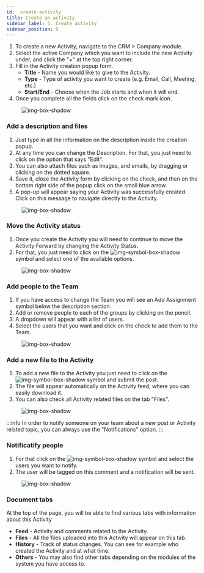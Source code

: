 ```yaml
---
id:  create-activity
title: Create an activity
sidebar_label: 5. Create activity
sidebar_position: 5
---
```


1. To create a new Activity, navigate to the CRM > Company module.
2. Select the active Company which you want to include the new Activity under, and click the "+" at the top right corner.
3. Fill in the Activity creation popup form. 
   - **Title** - Name you would like to give to the Activity.
   - **Type** - Type of activity you want to create (e.g. Email, Call, Meeting, etc.)
   - **Start/End** - Choose when the Job starts and when it will end.
4. Once you complete all the fields click on the check mark icon.

<figure>

![img-box-shadow](/img/university/project-management/project-management-lesson2-1.png)
<figcaption></figcaption>
</figure>


### Add a description and files

1. Just type in all the information on the description inside the creation popup.
2. At any time you can change the Description. For that, you just need to click on the option that says "Edit".
3. You can also attach files such as images, and emails, by dragging or clicking on the dotted square.
4. Save it, close the Activity form by clicking on the check, and then on the bottom right side of the popup click on the small blue arrow.
5. A pop-up will appear saying your Activity was successfully created. Click on this message to navigate directly to the Activity.

<figure>

![img-box-shadow](/img/university/project-management/project-management-lesson2-2.png)
<figcaption></figcaption>
</figure>

### Move the Activity status

1. Once you create the Activity you will need to continue to move the Activity Forward by changing the Activity Status.
2. For that, you just need to click on the ![img-symbol-box-shadow](/img/university/project-management/project-management-lesson2-symbol-2.png) symbol and select one of the available options.

<figure>

![img-box-shadow](/img/university/project-management/project-management-lesson2-4.png)
<figcaption></figcaption>
</figure>

### Add people to the Team

1. If you have access to change the Team you will see an Add Assignment symbol below the description section.
2. Add or remove people to each of the groups by clicking on the pencil.
3. A dropdown will appear with a list of users.
4. Select the users that you want and click on the check to add them to the Team.

<figure>

![img-box-shadow](/img/university/project-management/project-management-lesson2-5.png)
<figcaption></figcaption>
</figure>


### Add a new file to the Activity

1. To add a new file to the Activity you just need to click on the ![img-symbol-box-shadow](/img/university/project-management/project-management-lesson2-symbol-1.png) symbol and submit the post.
2. The file will appear automatically on the Activity feed, where you can easily download it.
3. You can also check all Activity related files on the tab "Files".

<figure>

![img-box-shadow](/img/university/project-management/project-management-lesson2-6.png)
<figcaption></figcaption>
</figure>

:::info
In order to notify someone on your team about a new post or Activity related topic, you can always use the "Notifications" option.
:::

### Notificatify people

1. For that click on the ![img-symbol-box-shadow](/img/university/project-management/project-management-lesson2-symbol-3.png) symbol and select the users you want to notify.
2. The user will be tagged on this comment and a notification will be sent.

<figure>

![img-box-shadow](/img/university/project-management/project-management-lesson2-7.png)
<figcaption></figcaption>
</figure>

### Document tabs

At the top of the page, you will be able to find various tabs with information about this Activity

- **Feed** - Activity and comments related to the Activity.
- **Files** - All the files uploaded into this Activity will appear on this tab.
- **History** - Track of status changes. You can see for example who created the Activity and at what time.
- **Others** - You may also find other tabs depending on the modules of the system you have access to.
